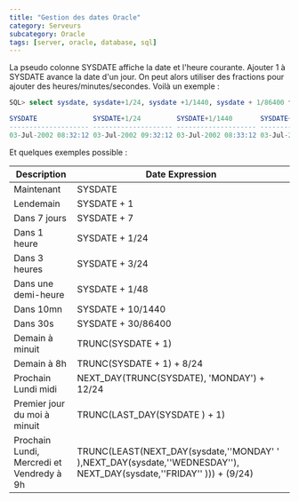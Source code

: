 ```yaml
---
title: "Gestion des dates Oracle"
category: Serveurs
subcategory: Oracle
tags: [server, oracle, database, sql]
---
```


La pseudo colonne SYSDATE affiche la date et l'heure courante. Ajouter 1 à SYSDATE avance la date d'un jour. 
On peut alors utiliser des fractions pour ajouter des heures/minutes/secondes. Voilà un exemple :

``` sql
SQL> select sysdate, sysdate+1/24, sysdate +1/1440, sysdate + 1/86400 from dual;

SYSDATE              SYSDATE+1/24         SYSDATE+1/1440       SYSDATE+1/86400
-------------------- -------------------- -------------------- --------------------
03-Jul-2002 08:32:12 03-Jul-2002 09:32:12 03-Jul-2002 08:33:12 03-Jul-2002 08:32:13
```

Et quelques exemples possible :

| Description                               | Date Expression                             |
|-------------------------------------------|---------------------------------------------|
| Maintenant                                | SYSDATE                                     |
| Lendemain                                 | SYSDATE + 1                                 |
| Dans 7 jours                              | SYSDATE + 7                                 |
| Dans 1 heure                              | SYSDATE + 1/24                              |
| Dans 3 heures                             | SYSDATE + 3/24                              |
| Dans une demi-heure                       | SYSDATE + 1/48                              |
| Dans 10mn                                 | SYSDATE + 10/1440                           |
| Dans 30s                                  | SYSDATE + 30/86400                          |
| Demain à minuit                           | TRUNC(SYSDATE + 1)                          |
| Demain à 8h                               | TRUNC(SYSDATE + 1) + 8/24                   |
| Prochain Lundi midi                       | NEXT_DAY(TRUNC(SYSDATE), 'MONDAY') + 12/24  |
| Premier jour du moi à minuit              | TRUNC(LAST_DAY(SYSDATE ) + 1)               |
| Prochain Lundi, Mercredi et Vendredy à 9h | TRUNC(LEAST(NEXT_DAY(sysdate,''MONDAY' ' ),NEXT_DAY(sysdate,''WEDNESDAY''), NEXT_DAY(sysdate,''FRIDAY'' ))) + (9/24) |

